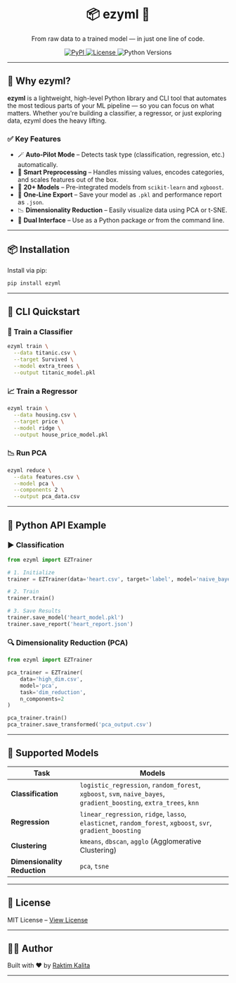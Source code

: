 <div align="center">

# 📦 ezyml 🚀

From raw data to a trained model — in just one line of code.

<a href="https://pypi.org/project/ezyml/">
  <img alt="PyPI" src="https://img.shields.io/pypi/v/ezyml?color=blue&label=PyPI&logo=pypi">
</a>
<a href="https://github.com/Rktim/ezyml/blob/main/LICENSE">
  <img alt="License" src="https://img.shields.io/github/license/Rktim/ezyml?color=blue">
</a>
<img alt="Python Versions" src="https://img.shields.io/pypi/pyversions/ezyml?logo=python&logoColor=white">


</div>

---

## 🌟 Why ezyml?

**ezyml** is a lightweight, high-level Python library and CLI tool that automates the most tedious parts of your ML pipeline — so you can focus on what matters. Whether you're building a classifier, a regressor, or just exploring data, ezyml does the heavy lifting.

### ✅ Key Features

* 🪄 **Auto-Pilot Mode** – Detects task type (classification, regression, etc.) automatically.
* 🧹 **Smart Preprocessing** – Handles missing values, encodes categories, and scales features out of the box.
* 🧰 **20+ Models** – Pre-integrated models from `scikit-learn` and `xgboost`.
* 💾 **One-Line Export** – Save your model as `.pkl` and performance report as `.json`.
* 📉 **Dimensionality Reduction** – Easily visualize data using PCA or t-SNE.
* 🧪 **Dual Interface** – Use as a Python package *or* from the command line.

---

## 📦 Installation

Install via pip:

```bash
pip install ezyml
```

---

## 🚀 CLI Quickstart

### 🧠 Train a Classifier

```bash
ezyml train \
  --data titanic.csv \
  --target Survived \
  --model extra_trees \
  --output titanic_model.pkl
```

### 📈 Train a Regressor

```bash
ezyml train \
  --data housing.csv \
  --target price \
  --model ridge \
  --output house_price_model.pkl
```

### 📉 Run PCA

```bash
ezyml reduce \
  --data features.csv \
  --model pca \
  --components 2 \
  --output pca_data.csv
```

---

## 🧪 Python API Example

### ▶️ Classification

```python
from ezyml import EZTrainer

# 1. Initialize
trainer = EZTrainer(data='heart.csv', target='label', model='naive_bayes')

# 2. Train
trainer.train()

# 3. Save Results
trainer.save_model('heart_model.pkl')
trainer.save_report('heart_report.json')
```

### 🔍 Dimensionality Reduction (PCA)

```python
from ezyml import EZTrainer

pca_trainer = EZTrainer(
    data='high_dim.csv',
    model='pca',
    task='dim_reduction',
    n_components=2
)

pca_trainer.train()
pca_trainer.save_transformed('pca_output.csv')
```

---

## 🧰 Supported Models

| Task                         | Models                                                                                                             |
| ---------------------------- | ------------------------------------------------------------------------------------------------------------------ |
| **Classification**           | `logistic_regression`, `random_forest`, `xgboost`, `svm`, `naive_bayes`, `gradient_boosting`, `extra_trees`, `knn` |
| **Regression**               | `linear_regression`, `ridge`, `lasso`, `elasticnet`, `random_forest`, `xgboost`, `svr`, `gradient_boosting`        |
| **Clustering**               | `kmeans`, `dbscan`, `agglo` (Agglomerative Clustering)                                                             |
| **Dimensionality Reduction** | `pca`, `tsne`                                                                                                      |

---

## 📜 License

MIT License – [View License](https://github.com/Rktim/ezyml/blob/main/LICENSE)

---

## 👨‍💻 Author

Built with ❤️ by [Raktim Kalita](https://github.com/Rktim)

---
